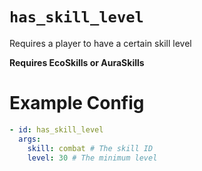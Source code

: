# `has_skill_level`

Requires a player to have a certain skill level

**Requires EcoSkills or AuraSkills**

# Example Config
```yaml
- id: has_skill_level
  args:
    skill: combat # The skill ID
    level: 30 # The minimum level
```
